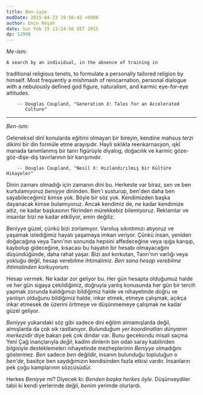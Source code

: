 ```yaml
---
title: Ben-iyye
modDate: 2015-04-23 19:56:42 +0300
author: Emin Reşah
date: Sun Feb 15 13:24:56 EET 2015 
dp: 12998
---
```


  *Me-ism:*

 	A search by an individual, in the absence of training in
  traditional religious tenets, to formulate a personally tailored
  religion by himself.  Most frequently a mishmash of reincarnation,
  personal dialogue with a nebulously defined god figure, naturalism,
  and karmic eye-for-eye attitudes.

 		-- Douglas Coupland, "Generation X: Tales for an Accelerated
 		   Culture"

-----

  *Ben-ism:*

  Geleneksel dinî konularda eğitimi olmayan bir bireyin, kendine
  mahsus *terzi dikimi* bir din formüle etme arayışıdır. Hayli
  sıklıkla reenkarnasyon, ışkî manada tanımlanmış bir tanrı figürüyle
  diyalog, doğacılık ve karmic göze-göz-dişe-diş tavırlarının bir
  karışımıdır.

        -- Douglas Coupland, "Nesil X: Hızlandırılmış bir Kültüre Hikayeler"


Dinin zamanı olmadığı için zamanın dini bu. Herkeste var biraz, sen ve
ben kurtulamıyoruz *beniyye* dininden. Ben'i susturup, ben'den daha
ben sayabileceğimiz kimse yok. Böyle bir söz yok. Kendimizden başka
dayanacak kimse bulamıyoruz. Ancak kendimiz de, ne kadar kendimize
aitiz, ne kadar başkasının fikrinden mürekkebiz bilemiyoruz. Reklamlar
ve insanlar bizi ne kadar etkiliyor, emin değiliz.

Beniyye güzel, çünkü bizi zorlamıyor. Varoluş sıkıntımızı atıyoruz ve
yaşamak istediğimiz hayatı yaşamaya imkan veriyor. Çünkü insan,
yeniden doğacağına veya Tanrı'nın sonunda hepsini affedeceğine veya
ışığa karışıp, kaybolup gideceğine, kısacası bu hayatın bir hesabı
olmayacağını düşündüğünde, daha rahat yaşar. Bizi asıl korkutan,
Tanrı'nın varlığı veya yokluğu değil, hesap verebilme
ihtimalimiz. *Ben sana hesap verebilme ihtimalinden korkuyorum.*

Hesap vermek. Ne kadar zor geliyor bu. Her gün hesapta olduğumuz halde
ve her gün sigaya çekildiğimiz, doğruyla yanlış konusunda her gün bir
tercih yapmak zorunda kaldığımızı bildiğimiz halde ve nihayetinde
doğru ve yanlışın olduğunu bildiğimiz halde, inkar etmek, etmeye
çalışmak, açıkça inkar etmesek de üzerini örtmeye ve düşünmemeye
çalışmak ne kadar güzel geliyor.

*Beniyye* yukarıdaki söz gibi sadece dini eğitim almamışlarda değil,
almışlarda da çok sık rastlanıyor. *Bulunduğum yer koordinatları
dünyanın merkezidir* diye bakan pek çok dindar var. Bunu gecekondu
misali saçma Yeni Çağ inançlarıyla *değil*, kadim dinlerin bin odalı
saray kabilinden bilgisiyle desteklemeleri nihayetinde mezheplerinin
*Beniyye* olmadığını göstermez. *Ben* sadece *ben* değildir, insanın
bulunduğu topluluğun o *ben'de*, basitçe ben saydığımızın kendisinden
fazla etkisi vardır. İnsanların pek çoğu kamplarının sözcüsüdür.

Herkes *Beniyye* mi? Diyecek ki: *Benden başka herkes öyle.*
Düşünseydiler tabii ki kendi yerlerinde değil, *benim* yerimde
olurlardı.
